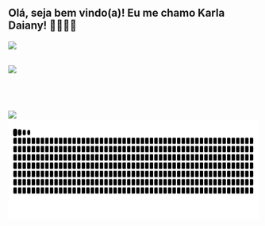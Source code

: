 ## Olá, seja bem vindo(a)! Eu me chamo Karla Daiany! 👋👩🏻‍💻

<div>
    <img align="center" src="https://github-readme-stats.vercel.app/api?username=karladaiany&show_icons=true&theme=radical&include_all_commits=true&count_private=true&show=reviews,discussions_started,discussions_answered,prs_merged,prs_merged_percentage" />
</div>

##

<div>
    <img height=200 align="center" src="https://github-readme-stats.vercel.app/api/top-langs/?username=karladaiany&layout=compact&theme=radical&langs_count=16" />
</div>

##

<div>
    <img href="https://raw.githubusercontent.com/devicons/devicon/master/icons/javascript/javascript-plain.svg" />
</div>

##

<div>
    <a href="https://www.linkedin.com/in/karla-daiany-guimaraes-camargo-de-oliveira/" target="_blank"><img src="https://img.shields.io/badge/LinkedIn-0077B5?style=for-the-badge&logo=linkedin&logoColor=white" target="_blank">
</div>

<picture>
  <source media="(prefers-color-scheme: dark)" srcset="https://raw.githubusercontent.com/karladaiany/karladaiany/output/github-contribution-grid-snake-dark.svg">
  <img height=200 align="center" alt="github contribution grid snake animation" src="https://raw.githubusercontent.com/karladaiany/karladaiany/output/github-contribution-grid-snake.svg">
</picture>

<!--
**karladaiany/karladaiany** is a ✨ _special_ ✨ repository because its `README.md` (this file) appears on your GitHub profile.

Here are some ideas to get you started:

- 🔭 I’m currently working on ...
- 🌱 I’m currently learning ...
- 👯 I’m looking to collaborate on ...
- 🤔 I’m looking for help with ...
- 💬 Ask me about ...
- 📫 How to reach me: ...
- 😄 Pronouns: ...
- ⚡ Fun fact: ...
-->
